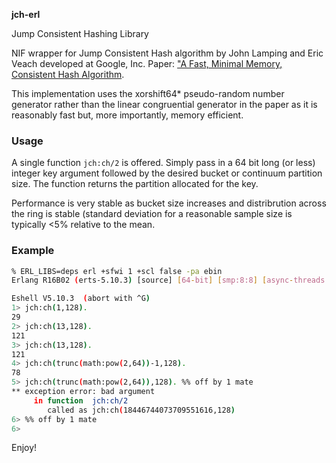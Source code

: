 **jch-erl**

Jump Consistent Hashing Library

NIF wrapper for Jump Consistent Hash algorithm by John Lamping and Eric Veach
developed at Google, Inc. Paper: ["A Fast, Minimal Memory, Consistent Hash Algorithm](http://arxiv.org/ftp/arxiv/papers/1406/1406.2294.pdf).

This implementation uses the xorshift64\* pseudo-random number generator rather than
the linear congruential generator in the paper as it is reasonably fast but, more importantly,
memory efficient.

### Usage

A single function ```jch:ch/2``` is offered. Simply pass in a 64 bit long (or less) integer
key argument followed by the desired bucket or continuum partition size. The function returns the
partition allocated for the key.

Performance is very stable as bucket size increases and distribrution across the
ring is stable (standard deviation for a reasonable sample size is typically <5%
relative to the mean.

### Example
```bash
% ERL_LIBS=deps erl +sfwi 1 +scl false -pa ebin
Erlang R16B02 (erts-5.10.3) [source] [64-bit] [smp:8:8] [async-threads:10] [hipe] [kernel-poll:false] [dtrace]

Eshell V5.10.3  (abort with ^G)
1> jch:ch(1,128).
29
2> jch:ch(13,128).
121
3> jch:ch(13,128).
121
4> jch:ch(trunc(math:pow(2,64))-1,128).
78
5> jch:ch(trunc(math:pow(2,64)),128). %% off by 1 mate
** exception error: bad argument
     in function  jch:ch/2
        called as jch:ch(18446744073709551616,128)
6> %% off by 1 mate
6>
```

Enjoy!

